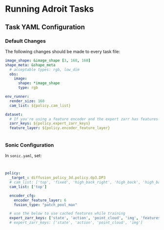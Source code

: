 # Running Adroit Tasks

## Task YAML Configuration

### Default Changes
The following changes should be made to every task file:

```yaml
image_shape: &image_shape [3, 168, 168]
shape_meta: &shape_meta
  # acceptable types: rgb, low_dim
  obs:
    image:
      shape: *image_shape
      type: rgb

env_runner:
  render_size: 168
  cam_list: ${policy.cam_list}

dataset:
  # If you're using a feature encoder and the expert zarr has features column, add:
  zarr_keys: ${policy.expert_zarr_keys}
  feature_layer: ${policy.encoder_feature_layer}
  
```


### Sonic Configuration
In `sonic.yaml`, set:
```yaml


policy:
  _target_: diffusion_policy_3d.policy.dp3.DP3
  # cam_list: ['top', 'fixed', 'high_back_right', 'high_back', 'high_back_left', 'high_left']
  cam_list: ['top']

  encoder_cfg:
    encoder_feature_layer: 6
    fusion_type: "patch_pool_max"

  # use the below to use cached features while training
  expert_zarr_keys: ['state', 'action', 'point_cloud', 'img', 'features_6']
  # expert_zarr_keys: ['state', 'action', 'point_cloud', 'img']
```

